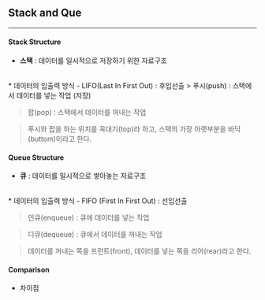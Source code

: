 ## Stack and Que
---


#### Stack Structure

* **스택** : 데이터를 일시적으로 저장하기 위한 자료구조
<br>
* 데이터의 입출력 방식 - LIFO(Last In First Out) : 후입선출
  > 푸시(push) : 스택에서 데이터를 넣는 작업 (저장)

  > 팝(pop) : 스택에서 데이터를 꺼내는 작업

  > 푸시와 팝을 하는 위치를 꼭대기(top)라 하고, 스택의 가장 아랫부분을 바닥(buttom)이라고 한다.


#### Queue Structure
* **큐** : 데이터를 일시적으로 쌓아놓는 자료구조
<br>
* 데이터의 입출력 방식 - FIFO (First In First Out) : 선입선출
  
  > 인큐(enqueue) : 큐에 데이터를 넣는 작업

  > 디큐(dequeue) : 큐에서 데이터를 꺼내는 작업

  > 데이터를 꺼내는 쪽을 프런트(front), 데이터를 넣는 쪽을 리어(rear)라고 한다.

#### Comparison
* 차이점